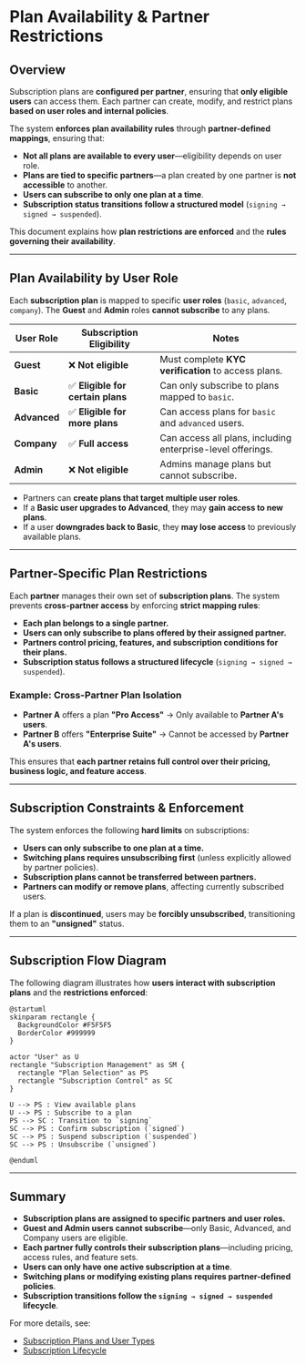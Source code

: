 # **Plan Availability & Partner Restrictions**

## **Overview**

Subscription plans are **configured per partner**, ensuring that **only eligible users** can access them. Each partner can create, modify, and restrict plans **based on user roles and internal policies**. 

The system **enforces plan availability rules** through **partner-defined mappings**, ensuring that:

- **Not all plans are available to every user**—eligibility depends on user role.
- **Plans are tied to specific partners**—a plan created by one partner is **not accessible** to another.
- **Users can subscribe to only one plan at a time**.
- **Subscription status transitions follow a structured model** (`signing → signed → suspended`).

This document explains how **plan restrictions are enforced** and the **rules governing their availability**.

---

## **Plan Availability by User Role**

Each **subscription plan** is mapped to specific **user roles** (`basic`, `advanced`, `company`). The **Guest** and **Admin** roles **cannot subscribe** to any plans.

| **User Role**  | **Subscription Eligibility**  | **Notes** |
|---------------|------------------------------|----------|
| **Guest**     | ❌ **Not eligible**            | Must complete **KYC verification** to access plans. |
| **Basic**     | ✅ **Eligible for certain plans** | Can only subscribe to plans mapped to `basic`. |
| **Advanced**  | ✅ **Eligible for more plans** | Can access plans for `basic` and `advanced` users. |
| **Company**   | ✅ **Full access**              | Can access all plans, including enterprise-level offerings. |
| **Admin**     | ❌ **Not eligible**            | Admins manage plans but cannot subscribe. |

- Partners can **create plans that target multiple user roles**.
- If a **Basic user upgrades to Advanced**, they may **gain access to new plans**.
- If a user **downgrades back to Basic**, they **may lose access** to previously available plans.

---

## **Partner-Specific Plan Restrictions**

Each **partner** manages their own set of **subscription plans**. The system prevents **cross-partner access** by enforcing **strict mapping rules**:

- **Each plan belongs to a single partner.**
- **Users can only subscribe to plans offered by their assigned partner.**
- **Partners control pricing, features, and subscription conditions for their plans.**
- **Subscription status follows a structured lifecycle** (`signing → signed → suspended`).

### **Example: Cross-Partner Plan Isolation**

- **Partner A** offers a plan **"Pro Access"** → Only available to **Partner A's users**.
- **Partner B** offers **"Enterprise Suite"** → Cannot be accessed by **Partner A's users**.

This ensures that **each partner retains full control over their pricing, business logic, and feature access**.

---

## **Subscription Constraints & Enforcement**

The system enforces the following **hard limits** on subscriptions:

- **Users can only subscribe to one plan at a time.**
- **Switching plans requires unsubscribing first** (unless explicitly allowed by partner policies).
- **Subscription plans cannot be transferred between partners.**
- **Partners can modify or remove plans**, affecting currently subscribed users.

If a plan is **discontinued**, users may be **forcibly unsubscribed**, transitioning them to an **"unsigned"** status.

---

## **Subscription Flow Diagram**

The following diagram illustrates how **users interact with subscription plans** and the **restrictions enforced**:

```plantuml
@startuml
skinparam rectangle {
  BackgroundColor #F5F5F5
  BorderColor #999999
}

actor "User" as U
rectangle "Subscription Management" as SM {
  rectangle "Plan Selection" as PS
  rectangle "Subscription Control" as SC
}

U --> PS : View available plans
U --> PS : Subscribe to a plan
PS --> SC : Transition to `signing`
SC --> PS : Confirm subscription (`signed`)
SC --> PS : Suspend subscription (`suspended`)
SC --> PS : Unsubscribe (`unsigned`)

@enduml
```

---

## **Summary**

- **Subscription plans are assigned to specific partners and user roles.**
- **Guest and Admin users cannot subscribe**—only Basic, Advanced, and Company users are eligible.
- **Each partner fully controls their subscription plans**—including pricing, access rules, and feature sets.
- **Users can only have one active subscription at a time**.
- **Switching plans or modifying existing plans requires partner-defined policies**.
- **Subscription transitions follow the `signing → signed → suspended` lifecycle**.

For more details, see:

- [Subscription Plans and User Types](./subscription-plans.md)
- [Subscription Lifecycle](./subscription-lifecycle.md)
